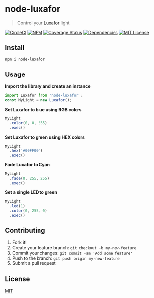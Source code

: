 # node-luxafor

> Control your [Luxafor](http://luxafor.com/) light

[![CircleCI](https://circleci.com/gh/mattgoucher/node-luxafor/tree/master.svg?style=shield)](https://circleci.com/gh/mattgoucher/node-luxafor/tree/master)
[![NPM](https://img.shields.io/npm/dm/node-luxafor.svg)](https://www.npmjs.com/package/node-luxafor)
[![Coverage Status](https://coveralls.io/repos/github/mattgoucher/node-luxafor/badge.svg)](https://coveralls.io/github/mattgoucher/node-luxafor)
[![Dependencies](https://david-dm.org/mattgoucher/node-luxafor.svg)](https://www.npmjs.com/package/node-luxafor)
[![MIT License](https://img.shields.io/github/license/mashape/apistatus.svg)](https://github.com/mattgoucher/node-luxafor/edit/master/README.md)

## Install

```bash
npm i node-luxafor
```

## Usage

**Import the library and create an instance**
```js
import Luxafor from 'node-luxafor';
const MyLight = new Luxafor();
```

**Set Luxafor to blue using RGB colors**
```js
MyLight
  .color(0, 0, 255)
  .exec()
```


**Set Luxafor to green using HEX colors**
```js
MyLight
  .hex('#00FF00')
  .exec()
```

**Fade Luxafor to Cyan**
```js
MyLight
  .fade(0, 255, 255)
  .exec()
```

**Set a single LED to green**
```js
MyLight
  .led(1)
  .color(0, 255, 0)
  .exec()
```

## Contributing

1. Fork it!
2. Create your feature branch: `git checkout -b my-new-feature`
3. Commit your changes: `git commit -am 'Add some feature'`
4. Push to the branch: `git push origin my-new-feature`
5. Submit a pull request

## License
[MIT](http://vjpr.mit-license.org)
